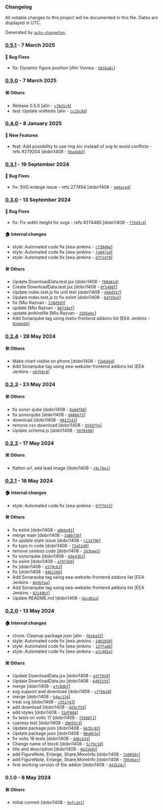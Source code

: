 ### Changelog

All notable changes to this project will be documented in this file. Dates are displayed in UTC.

Generated by [`auto-changelog`](https://github.com/CookPete/auto-changelog).

### [0.5.1](https://github.com/eea/volto-embed-static-content/compare/0.5.0...0.5.1) - 7 March 2025

#### :bug: Bug Fixes

- fix: Dynamic figure position [Alin Voinea - [`5016a8c`](https://github.com/eea/volto-embed-static-content/commit/5016a8c934a27587c1ffc71f390d22ae411aa547)]

### [0.5.0](https://github.com/eea/volto-embed-static-content/compare/0.4.0...0.5.0) - 7 March 2025

#### :hammer_and_wrench: Others

- Release 0.5.0 [alin - [`c76d1c9`](https://github.com/eea/volto-embed-static-content/commit/c76d1c9d7765c09728233a7eb6a7aaa008dc8278)]
- test: Update unittests [alin - [`cc25c8d`](https://github.com/eea/volto-embed-static-content/commit/cc25c8db69ddbf5328720d35d3e40eafd151d43c)]
### [0.4.0](https://github.com/eea/volto-embed-static-content/compare/0.3.1...0.4.0) - 8 January 2025

#### :rocket: New Features

- feat: Add possibility to use img src instead of svg to avoid conflicts - refs #279204 [dobri1408 - [`5bada82`](https://github.com/eea/volto-embed-static-content/commit/5bada82e7825a4ab538ebc3efc513d6482f2e5ec)]

### [0.3.1](https://github.com/eea/volto-embed-static-content/compare/0.3.0...0.3.1) - 19 September 2024

#### :bug: Bug Fixes

- fix: SVG enlarge issue - refs 277454 [dobri1408 - [`a4dace4`](https://github.com/eea/volto-embed-static-content/commit/a4dace4e20788c74cc650f9dbca59c9c5b1f151f)]

### [0.3.0](https://github.com/eea/volto-embed-static-content/compare/0.2.4...0.3.0) - 13 September 2024

#### :bug: Bug Fixes

- fix: Fix wdith height for svgs  - refs #274485 [dobri1408 - [`f75d3c4`](https://github.com/eea/volto-embed-static-content/commit/f75d3c496169a1cf813d565f3ae9dde9da2ee7bc)]

#### :house: Internal changes

- style: Automated code fix [eea-jenkins - [`c73949e`](https://github.com/eea/volto-embed-static-content/commit/c73949e828c920fd0c96c8b495eefb6b74e3f0c1)]
- style: Automated code fix [eea-jenkins - [`7a847ad`](https://github.com/eea/volto-embed-static-content/commit/7a847adc26f67050a22f9e4a8802b864e6331929)]
- style: Automated code fix [eea-jenkins - [`d7f1470`](https://github.com/eea/volto-embed-static-content/commit/d7f147083ce5380cd748c6f95235eb951ec0970d)]

#### :hammer_and_wrench: Others

- Update DownloadData.test.jsx [dobri1408 - [`f88481d`](https://github.com/eea/volto-embed-static-content/commit/f88481d54a98d95cd23392ed45b2f9fbece690a4)]
- Create DownloadData.test.jsx [dobri1408 - [`0f5400f`](https://github.com/eea/volto-embed-static-content/commit/0f5400f648ff49c6a159965ed5e794cea025beb6)]
- Update index.test.js fix unit test [dobri1408 - [`d46d557`](https://github.com/eea/volto-embed-static-content/commit/d46d55718cc045e1540a4681d759b3d36b58af04)]
- Update index.test.js to fix eslint [dobri1408 - [`bd7d3e5`](https://github.com/eea/volto-embed-static-content/commit/bd7d3e5f4d7c8a807a3e3172d38c7df684b4af16)]
- fix [Miu Razvan - [`218d5d3`](https://github.com/eea/volto-embed-static-content/commit/218d5d3f935b23fc6ca37e9caa60a36e67d05df8)]
- update [Miu Razvan - [`66734ef`](https://github.com/eea/volto-embed-static-content/commit/66734ef2841b38869392a81932220ec4cb36505b)]
- update jenkinsfile [Miu Razvan - [`25b5ebc`](https://github.com/eea/volto-embed-static-content/commit/25b5ebc553eda9b3ff2961795f4478ee5bce925b)]
- Add Sonarqube tag using insitu-frontend addons list [EEA Jenkins - [`92ebb56`](https://github.com/eea/volto-embed-static-content/commit/92ebb5690d25132e0bd0c50e7cc2863a7659e59a)]
### [0.2.4](https://github.com/eea/volto-embed-static-content/compare/0.2.3...0.2.4) - 28 May 2024

#### :hammer_and_wrench: Others

- Make chart visible on phone [dobri1408 - [`f2e6bb4`](https://github.com/eea/volto-embed-static-content/commit/f2e6bb472fae054df176d7c522d7bb6f77106bf5)]
- Add Sonarqube tag using eea-website-frontend addons list [EEA Jenkins - [`ebfb8c8`](https://github.com/eea/volto-embed-static-content/commit/ebfb8c84b6bf8824a969408ad550f07efc08281f)]
### [0.2.3](https://github.com/eea/volto-embed-static-content/compare/0.2.2...0.2.3) - 23 May 2024

#### :hammer_and_wrench: Others

- fix sonor qube [dobri1408 - [`0a94f88`](https://github.com/eea/volto-embed-static-content/commit/0a94f88e433b8bc83697c37310c6d7b392a6280f)]
- fix sonorqube [dobri1408 - [`0486673`](https://github.com/eea/volto-embed-static-content/commit/0486673873835411c52c5ff4a659f2b216348ad8)]
- download [dobri1408 - [`0912143`](https://github.com/eea/volto-embed-static-content/commit/09121430dedcf1de2a861358b35bed39f6679d29)]
- remove csv download [dobri1408 - [`555d7fe`](https://github.com/eea/volto-embed-static-content/commit/555d7fe8709c0303b638a319172b047e8eb28b91)]
- Update schema.js [dobri1408 - [`56f0196`](https://github.com/eea/volto-embed-static-content/commit/56f01965cdcc57f8bcce42b125a7646869128d2c)]
### [0.2.2](https://github.com/eea/volto-embed-static-content/compare/0.2.1...0.2.2) - 17 May 2024

#### :hammer_and_wrench: Others

- flatten url, add lead image [dobri1408 - [`c9c76e1`](https://github.com/eea/volto-embed-static-content/commit/c9c76e1f5e3512fe4bc036ef3708dcdf37f07dc0)]
### [0.2.1](https://github.com/eea/volto-embed-static-content/compare/0.2.0...0.2.1) - 16 May 2024

#### :house: Internal changes

- style: Automated code fix [eea-jenkins - [`97ff631`](https://github.com/eea/volto-embed-static-content/commit/97ff631d64d5ad31d9526f865f17092779a3e721)]

#### :hammer_and_wrench: Others

- fix eslint [dobri1408 - [`a0bbe91`](https://github.com/eea/volto-embed-static-content/commit/a0bbe91c45c62250bb69ad3512ec94dff0d31ad9)]
- merge main [dobri1408 - [`3a8b73b`](https://github.com/eea/volto-embed-static-content/commit/3a8b73bb542cbaed0b3b6223710e9a4b37822fb0)]
- fix update state issue [dobri1408 - [`c12479b`](https://github.com/eea/volto-embed-static-content/commit/c12479ba082e4ba47c2eb6c13ef58c453c18b692)]
- fix typo in code [dobri1408 - [`73a52d9`](https://github.com/eea/volto-embed-static-content/commit/73a52d9c4faff4c29dd4dff61f67db9d81a9152e)]
- remove useless code [dobri1408 - [`283bee5`](https://github.com/eea/volto-embed-static-content/commit/283bee5e10776c9a5c62a3eeab38288b95e2a781)]
- fix sonorqube [dobri1408 - [`69e43b3`](https://github.com/eea/volto-embed-static-content/commit/69e43b3c7558bfdd7afa0a1a5bcca19f64e5f4eb)]
- fix eslint [dobri1408 - [`a79f3b9`](https://github.com/eea/volto-embed-static-content/commit/a79f3b9e0b49ad5bfa2d232f011480fbf87daedc)]
- fix [dobri1408 - [`e579cb3`](https://github.com/eea/volto-embed-static-content/commit/e579cb3e8ea0520237a7f5e18c9e26e6dfad07c8)]
- fix [dobri1408 - [`94b120b`](https://github.com/eea/volto-embed-static-content/commit/94b120ba6d3b456ed2d51e7a775ac5bf925d8963)]
- Add Sonarqube tag using eea-website-frontend addons list [EEA Jenkins - [`0e5bfaa`](https://github.com/eea/volto-embed-static-content/commit/0e5bfaa39e78fbebc31be4001aba168decfd8e77)]
- Add Sonarqube tag using eea-website-frontend addons list [EEA Jenkins - [`92149b3`](https://github.com/eea/volto-embed-static-content/commit/92149b3fd59dcbccca10ba2cb2fe1650193848d4)]
- Update README.md [dobri1408 - [`dacd62a`](https://github.com/eea/volto-embed-static-content/commit/dacd62a0e6430d63fd45bb13ee78f45e8bc346e4)]
### [0.2.0](https://github.com/eea/volto-embed-static-content/compare/0.1.0...0.2.0) - 13 May 2024

#### :house: Internal changes

- chore: Cleanup package.json [alin - [`f616a32`](https://github.com/eea/volto-embed-static-content/commit/f616a32a345fccd3cd529006b88ea251598c1e1f)]
- style: Automated code fix [eea-jenkins - [`1401b50`](https://github.com/eea/volto-embed-static-content/commit/1401b5092fb7c95c3e01e5d7ff15491f7d38b3d3)]
- style: Automated code fix [eea-jenkins - [`127fad6`](https://github.com/eea/volto-embed-static-content/commit/127fad68177a478dc2ecf9a9aecf50f7ca2c684f)]
- style: Automated code fix [eea-jenkins - [`e2c901e`](https://github.com/eea/volto-embed-static-content/commit/e2c901e9678515bb4f108f2a03be07e2501421b8)]

#### :hammer_and_wrench: Others

- Update DownloadData.jsx [dobri1408 - [`a377019`](https://github.com/eea/volto-embed-static-content/commit/a377019035fd3e7ad521d9e99e991c5c361d8f5c)]
- Update DownloadData.jsx [dobri1408 - [`6492235`](https://github.com/eea/volto-embed-static-content/commit/6492235b43aa60693eeeb0828e4eed8abfdfa960)]
- merge [dobri1408 - [`e7c0dbf`](https://github.com/eea/volto-embed-static-content/commit/e7c0dbf94db7161d311b28567671b622d2ce82cf)]
- svg support and download [dobri1408 - [`cffbb20`](https://github.com/eea/volto-embed-static-content/commit/cffbb20a8fb12552ab9fbc7b56658bca24904a70)]
- merge [dobri1408 - [`b4ac116`](https://github.com/eea/volto-embed-static-content/commit/b4ac1167ceb6af7f17051d16d48168fc539bb2c0)]
- treat svg [dobri1408 - [`c551743`](https://github.com/eea/volto-embed-static-content/commit/c551743b7fb53ffde408f4912aa924ae1e497856)]
- add download [dobri1408 - [`dd3cf35`](https://github.com/eea/volto-embed-static-content/commit/dd3cf3592dfaa5c6fa0f6990d825f3e371406ca4)]
- add styles [dobri1408 - [`31df084`](https://github.com/eea/volto-embed-static-content/commit/31df0849716de85dccea47a29c7758c896c5ba8a)]
- fix tests on volto 17 [dobri1408 - [`f9108f1`](https://github.com/eea/volto-embed-static-content/commit/f9108f12949b2551a1155ae3e736ad22155eadbb)]
- cypress test [dobri1408 - [`d9693c3`](https://github.com/eea/volto-embed-static-content/commit/d9693c340bf0ec3386c601877f8322707ebb9b04)]
- Update package.json [dobri1408 - [`bb35c83`](https://github.com/eea/volto-embed-static-content/commit/bb35c8330d0e3a3584fe2d896b59446ce595a3ba)]
- Update package.json [dobri1408 - [`98a8e3a`](https://github.com/eea/volto-embed-static-content/commit/98a8e3a0bd35990673a4fc4482f60897ecb70af2)]
- fix volto 16 tests [dobri1408 - [`dd6cb3d`](https://github.com/eea/volto-embed-static-content/commit/dd6cb3d6efc9f28da3be29c3eea68ef08c690af8)]
- Change name of block [dobri1408 - [`5c79c18`](https://github.com/eea/volto-embed-static-content/commit/5c79c18f90a46fea42a93bc8630acdf8436157f1)]
- title and description [dobri1408 - [`6631b93`](https://github.com/eea/volto-embed-static-content/commit/6631b93abba31747b1f2586cf4c9ea6bf45082f8)]
- add FigureNote, Enlarge, Share,MoreInfo [dobri1408 - [`7a9859c`](https://github.com/eea/volto-embed-static-content/commit/7a9859ce7772a2c4b9a3d45ef01953db762638a6)]
- add FigureNote, Enlarge, Share,MoreInfo [dobri1408 - [`705ebac`](https://github.com/eea/volto-embed-static-content/commit/705ebacefeafdba4b4ca8285e5d1c0a07b9f5ff1)]
- first working version of the addon [dobri1408 - [`442b24c`](https://github.com/eea/volto-embed-static-content/commit/442b24cea1c1c8977e4bdfd6eeab2937509f4065)]
### 0.1.0 - 8 May 2024

#### :hammer_and_wrench: Others

- Initial commit [dobri1408 - [`5efc2e1`](https://github.com/eea/volto-embed-static-content/commit/5efc2e13f8ff50d06fd5a79c8697daa061313bc6)]
